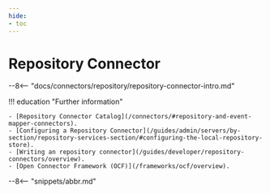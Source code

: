 ```yaml
---
hide:
- toc
---
```


<!-- SPDX-License-Identifier: CC-BY-4.0 -->
<!-- Copyright Contributors to the ODPi Egeria project. -->

# Repository Connector

--8<-- "docs/connectors/repository/repository-connector-intro.md"

!!! education "Further information"
    
    - [Repository Connector Catalog](/connectors/#repository-and-event-mapper-connectors).
    - [Configuring a Repository Connector](/guides/admin/servers/by-section/repository-services-section/#configuring-the-local-repository-store).
    - [Writing an repository connector](/guides/developer/repository-connectors/overview).
    - [Open Connector Framework (OCF)](/frameworks/ocf/overview).

--8<-- "snippets/abbr.md"


